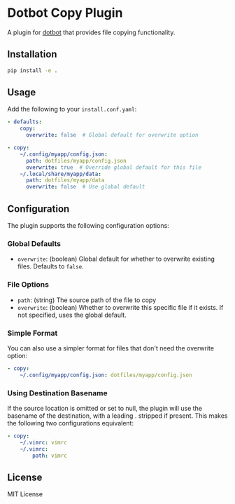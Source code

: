 # Dotbot Copy Plugin

A plugin for [dotbot](https://github.com/anishathalye/dotbot) that provides file copying functionality.

## Installation

```bash
pip install -e .
```

## Usage

Add the following to your `install.conf.yaml`:

```yaml
- defaults:
    copy:
      overwrite: false  # Global default for overwrite option

- copy:
    ~/.config/myapp/config.json:
      path: dotfiles/myapp/config.json
      overwrite: true  # Override global default for this file
    ~/.local/share/myapp/data:
      path: dotfiles/myapp/data
      overwrite: false  # Use global default
```

## Configuration

The plugin supports the following configuration options:

### Global Defaults
- `overwrite`: (boolean) Global default for whether to overwrite existing files. Defaults to `false`.

### File Options
- `path`: (string) The source path of the file to copy
- `overwrite`: (boolean) Whether to overwrite this specific file if it exists. If not specified, uses the global default.

### Simple Format
You can also use a simpler format for files that don't need the overwrite option:

```yaml
- copy:
    ~/.config/myapp/config.json: dotfiles/myapp/config.json
```

### Using Destination Basename
If the source location is omitted or set to null, the plugin will use the basename of the destination, with a leading . stripped if present. This makes the following two configurations equivalent:

```yaml
- copy:
    ~/.vimrc: vimrc
    ~/.vimrc:
        path: vimrc
```

## License

MIT License 
